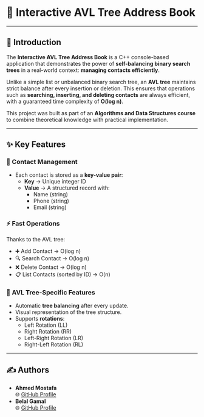 # 📖 Interactive AVL Tree Address Book

---

## 📌 Introduction

The **Interactive AVL Tree Address Book** is a C++ console-based application that demonstrates the power of **self-balancing binary search trees** in a real-world context: **managing contacts efficiently**.

Unlike a simple list or unbalanced binary search tree, an **AVL tree** maintains strict balance after every insertion or deletion. This ensures that operations such as **searching, inserting, and deleting contacts** are always efficient, with a guaranteed time complexity of **O(log n)**.  

This project was built as part of an **Algorithms and Data Structures course** to combine theoretical knowledge with practical implementation.  

---

## ✨ Key Features

### 📂 Contact Management
- Each contact is stored as a **key-value pair**:
  - **Key** → Unique integer ID  
  - **Value** → A structured record with:
    - Name (string)  
    - Phone (string)  
    - Email (string)

### ⚡ Fast Operations
Thanks to the AVL tree:
- ➕ Add Contact → O(log n)  
- 🔍 Search Contact → O(log n)  
- ❌ Delete Contact → O(log n)  
- 📋 List Contacts (sorted by ID) → O(n)  

### 🌳 AVL Tree-Specific Features
- Automatic **tree balancing** after every update.  
- Visual representation of the tree structure.  
- Supports **rotations**:
  - Left Rotation (LL)  
  - Right Rotation (RR)  
  - Left-Right Rotation (LR)  
  - Right-Left Rotation (RL)  
---
## ✍️ Authors

- **Ahmed Mostafa**  
  🌐 [GitHub Profile]([https://github.com/your-username](https://github.com/AhmedMostafa99a))
- **Belal Gamal**  
  🌐 [GitHub Profile]([https://github.com/your-username](https://github.com/Belal-Beta))  
